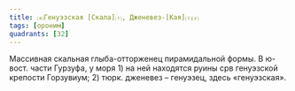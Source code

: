 ```yaml
---
title: ⒜Генуэзская [Скала]⒯, Дженевез-[Кая]⒯⒵
tags: [ороним]
quadrants: [З2]
---
```


Массивная скальная глыба-отторженец пирамидальной формы. В ю-вост. части
Гурзуфа, у моря 1) на ней находятся руины срв генуэзской крепости Горзувиум; 2)
тюрк. дженевез – генуэзец, здесь «генуэзская».
